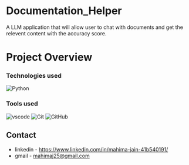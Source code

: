 # Documentation_Helper
A LLM application that will allow user to chat with documents and get the relevent content with the accuracy score.

# Project Overview

### **Technologies used**
![Python](https://img.shields.io/badge/python-3670A0?style=for-the-badge&logo=python&logoColor=ffdd54)


### **Tools used**
![vscode](https://img.shields.io/badge/VSCode-0078D4?style=for-the-badge&logo=visual%20studio%20code&logoColor=white)
![Git](https://img.shields.io/badge/git-%23F05033.svg?style=for-the-badge&logo=git&logoColor=white)
![GitHub](https://img.shields.io/badge/github-%23121011.svg?style=for-the-badge&logo=github&logoColor=white)
## Contact

- linkedin - https://www.linkedin.com/in/mahima-jain-41b540191/
- gmail - mahimaj25@gmail.com
